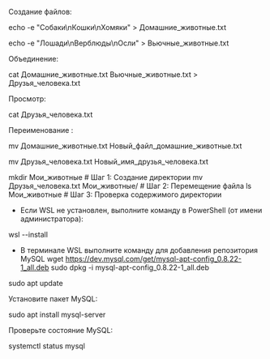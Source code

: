 Создание файлов:

echo -e "Собаки\nКошки\nХомяки" > Домашние_животные.txt

echo -e "Лошади\nВерблюды\nОсли" > Вьючные_животные.txt

Объединение:

cat Домашние_животные.txt Вьючные_животные.txt > Друзья_человека.txt

Просмотр:

cat Друзья_человека.txt

Переименование :

mv Домашние_животные.txt Новый_файл_домашние_животные.txt

mv Друзья_человека.txt Новый_имя_друзья_человека.txt

mkdir Мои_животные               # Шаг 1: Создание директории
mv Друзья_человека.txt Мои_животные/   # Шаг 2: Перемещение файла
ls Мои_животные                 # Шаг 3: Проверка содержимого директории

- Если WSL не установлен, выполните команду в PowerShell (от имени администратора):

wsl --install

- В терминале WSL выполните команду для добавления репозитория MySQL
wget https://dev.mysql.com/get/mysql-apt-config_0.8.22-1_all.deb
     sudo dpkg -i mysql-apt-config_0.8.22-1_all.deb

sudo apt update

Установите пакет MySQL:

sudo apt install mysql-server

Проверьте состояние MySQL:

systemctl status mysql
